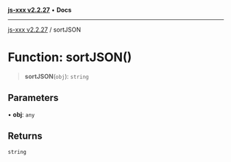 [**js-xxx v2.2.27**](../README.md) • **Docs**

***

[js-xxx v2.2.27](../README.md) / sortJSON

# Function: sortJSON()

> **sortJSON**(`obj`): `string`

## Parameters

• **obj**: `any`

## Returns

`string`
